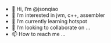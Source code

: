 - 👋 Hi, I’m @jsonqiao
- 👀 I’m interested in jvm, c++, assembler
- 🌱 I’m currently learning hotspot
- 💞️ I’m looking to collaborate on ...
- 📫 How to reach me ...

<!---
jsonqiao/jsonqiao is a ✨ special ✨ repository because its `README.md` (this file) appears on your GitHub profile.
You can click the Preview link to take a look at your changes.
--->
